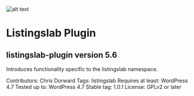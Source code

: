 ![alt text](http://listingslab.com/wp-content/uploads/2017/03/cropped-android-chrome-384x384.png "Listingslab Beaker Logo")
# Listingslab Plugin

## listingslab-plugin version 5.6

Introduces functionality specific to the listingslab namespace.

Contributors: Chris Dorward
Tags: listingslab
Requires at least: WordPress 4.7
Tested up to: WordPress 4.7
Stable tag: 1.0.1
License: GPLv2 or later
